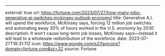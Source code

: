 ---
external: true
url: https://fortune.com/2023/07/27/how-many-jobs-generative-ai-switches-mckinsey-outlook-economy/
title: Generative A.I. will upend the workforce, McKinsey says, forcing 12 million job switches and automating away 30% of hours worked in the U.S. economy by 2030
description: It won’t cause long-term job losses, McKinsey says—instead it will lead to a wholesale redistribution of the workforce.
date: 2023-07-27T18:31:11Z
icon: https://www.google.com/s2/favicons?domain=fortune.com&sz=32
source: Fortune